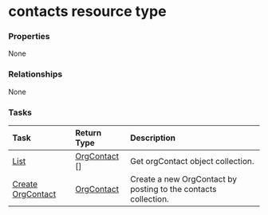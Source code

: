 # contacts resource type



### Properties
None

### Relationships
None


### Tasks

| Task		   | Return Type	|Description|
|:---------------|:--------|:----------|
|[List](../api/orgcontact_list.md) | [OrgContact](orgcontact.md) [] |Get orgContact object collection. |
|[Create OrgContact](../api/orgcontact_post_contacts.md) |[OrgContact](orgcontact.md)| Create a new OrgContact by posting to the contacts collection.|

<!-- uuid: 1dcb72d3-670b-4c32-ad47-61bfdb767262
2015-10-16 16:12:40 UTC -->
<!-- {
  "type": "#page.annotation",
  "description": "contacts resource",
  "keywords": "",
  "section": "documentation",
  "tocPath": ""
}-->